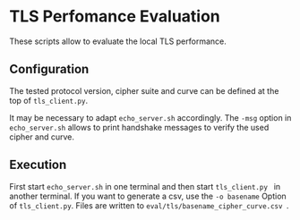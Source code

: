 # TLS Perfomance Evaluation

These scripts allow to evaluate the local TLS performance.

## Configuration

The tested protocol version, cipher suite and curve can be defined at the top
 of `tls_client.py`.
 
 It may be necessary to adapt `echo_server.sh` accordingly.
 The `-msg` option in `echo_server.sh` allows to print handshake messages to
  verify the used cipher and curve.
  
## Execution

First start `echo_server.sh` in one terminal and then start `tls_client.py
` in another terminal.
If you want to generate a csv, use the `-o basename` Option of `tls_client.py`.
Files are written to `eval/tls/basename_cipher_curve.csv `.
